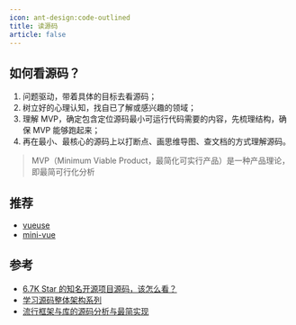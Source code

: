 ```yaml
---
icon: ant-design:code-outlined
title: 读源码
article: false
---
```


## 如何看源码？

1. 问题驱动，带着具体的目标去看源码；
2. 树立好的心理认知，找自已了解或感兴趣的领域；
3. 理解 MVP，确定包含定位源码最小可运行代码需要的内容，先梳理结构，确保 MVP 能够跑起来；
4. 再在最小、最核心的源码上以打断点、画思维导图、查文档的方式理解源码。

> MVP（Minimum Viable Product，最简化可实行产品）是一种产品理论，即最简可行化分析

## 推荐

- [vueuse](https://github.com/vueuse/vueuse)
- [mini-vue](https://github.com/cuixiaorui/mini-vue)

## 参考

- [6.7K Star 的知名开源项目源码，该怎么看？](https://juejin.cn/post/7034465018758463524)
- [学习源码整体架构系列](https://juejin.cn/column/6960551178908205093)
- [流行框架与库的源码分析与最简实现](https://github.com/shfshanyue/mini-code)